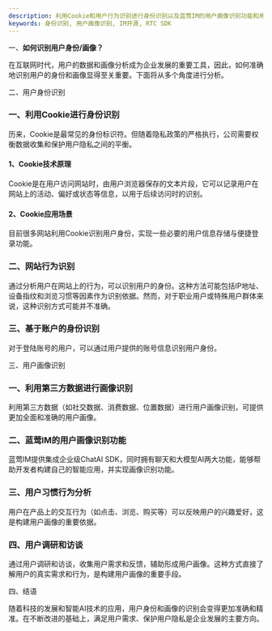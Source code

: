 ```yaml
---
description: 利用Cookie和用户行为识别进行身份识别以及蓝莺IM的用户画像识别功能和用户习惯行为分析。
keywords: 身份识别, 用户画像识别, IM开源, RTC SDK
---
```

一、**如何识别用户身份/画像？**

在互联网时代，用户的数据和画像分析成为企业发展的重要工具，因此，如何准确地识别用户的身份和画像显得至关重要。下面将从多个角度进行分析。

二、用户身份识别

### 一、利用Cookie进行身份识别
历来，Cookie是最常见的身份标识符。但随着隐私政策的严格执行，公司需要权衡数据收集和保护用户隐私之间的平衡。

#### 1、Cookie技术原理
Cookie是在用户访问网站时，由用户浏览器保存的文本片段，它可以记录用户在网站上的活动、偏好或状态等信息，以用于后续访问时的识别。

#### 2、Cookie应用场景
目前很多网站利用Cookie识别用户身份，实现一些必要的用户信息存储与便捷登录功能。

### 二、网站行为识别
通过分析用户在网站上的行为，可以识别用户的身份。这种方法可能包括IP地址、设备指纹和浏览习惯等因素作为识别依据。然而，对于职业用户或特殊用户群体来说，这种识别方式可能并不准确。

### 三、基于账户的身份识别
对于登陆账号的用户，可以通过用户提供的账号信息识别用户身份。

三、用户画像识别

### 一、利用第三方数据进行画像识别
利用第三方数据（如社交数据、消费数据、位置数据）进行用户画像识别，可提供更加全面和准确的用户画像。

### 二、蓝莺IM的用户画像识别功能
蓝莺IM提供集成企业级ChatAI SDK，同时拥有聊天和大模型AI两大功能，能够帮助开发者构建自己的智能应用，并实现画像识别功能。

### 三、用户习惯行为分析
用户在产品上的交互行为（如点击、浏览、购买等）可以反映用户的兴趣爱好，这是构建用户画像的重要依据。

### 四、用户调研和访谈
通过用户调研和访谈，收集用户需求和反馈，辅助形成用户画像。这种方式直接了解用户的真实需求和行为，是构建用户画像的重要手段。

四、结语

随着科技的发展和智能AI技术的应用，用户身份和画像的识别会变得更加准确和精准。在不断改进的基础上，满足用户需求、保护用户隐私是企业发展的主要方向。
